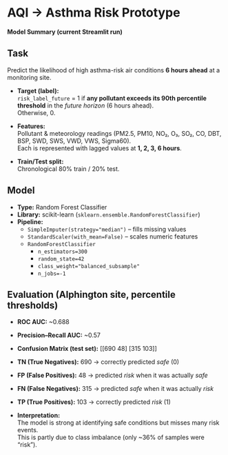 # AQI → Asthma Risk Prototype  
**Model Summary (current Streamlit run)**

## Task
Predict the likelihood of high asthma-risk air conditions **6 hours ahead** at a monitoring site.

- **Target (label):**  
  `risk_label_future` = 1 if **any pollutant exceeds its 90th percentile threshold** in the *future horizon* (6 hours ahead).  
  Otherwise, 0.

- **Features:**  
  Pollutant & meteorology readings (PM2.5, PM10, NO₂, O₃, SO₂, CO, DBT, BSP, SWD, SWS, VWD, VWS, Sigma60).  
  Each is represented with lagged values at **1, 2, 3, 6 hours**.

- **Train/Test split:**  
  Chronological 80% train / 20% test.

## Model
- **Type:** Random Forest Classifier  
- **Library:** scikit-learn (`sklearn.ensemble.RandomForestClassifier`)  
- **Pipeline:**
  - `SimpleImputer(strategy="median")` – fills missing values
  - `StandardScaler(with_mean=False)` – scales numeric features
  - `RandomForestClassifier`  
    - `n_estimators=300`  
    - `random_state=42`  
    - `class_weight="balanced_subsample"`  
    - `n_jobs=-1`

## Evaluation (Alphington site, percentile thresholds)
- **ROC AUC:** ~0.688  
- **Precision–Recall AUC:** ~0.57  
- **Confusion Matrix (test set):**
[[690 48]
[315 103]]

- **TN (True Negatives):** 690 → correctly predicted *safe* (0)  
- **FP (False Positives):** 48 → predicted *risk* when it was actually *safe*  
- **FN (False Negatives):** 315 → predicted *safe* when it was actually *risk*  
- **TP (True Positives):** 103 → correctly predicted *risk* (1)  

- **Interpretation:**  
The model is strong at identifying safe conditions but misses many risk events.  
This is partly due to class imbalance (only ~36% of samples were “risk”).  